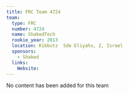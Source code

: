 ```yaml
---
title: FRC Team 4724
team:
  type: FRC
  number: 4724
  name: ShakedTech
  rookie_year: 2013
  location: Kibbutz  Sde Eliyahu, Z, Israel
  sponsors:
    - Shaked
  links:
    Website: 
---
```

No content has been added for this team